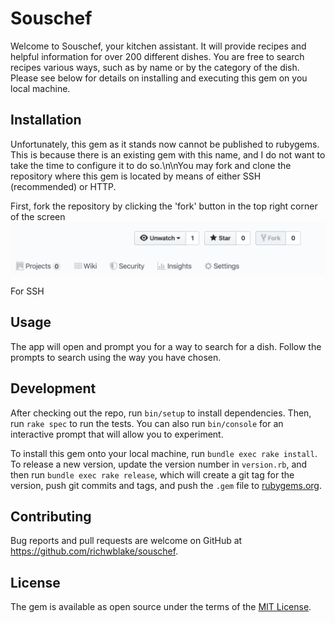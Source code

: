 # Souschef

Welcome to Souschef, your kitchen assistant. It will provide recipes and helpful information for over 200 different dishes.
You are free to search recipes various ways, such as by name or by the category of the dish.
Please see below for details on installing and executing this gem on you local machine.

## Installation

Unfortunately, this gem as it stands now cannot be published to rubygems. This is because there is an existing gem
with this name, and I do not want to take the time to configure it to do so.\n\nYou may fork and clone the repository
where this gem is located by means of either SSH (recommended) or HTTP.

First, fork the repository by clicking the 'fork' button in the top right corner of the screen
![Picture of fork button](./assets/github-fork-screenshot.png)

For SSH


## Usage

The app will open and prompt you for a way to search for a dish. Follow the prompts to search using the way you have chosen.


## Development

After checking out the repo, run `bin/setup` to install dependencies. Then, run `rake spec` to run the tests. You can also run `bin/console` for an interactive prompt that will allow you to experiment.

To install this gem onto your local machine, run `bundle exec rake install`. To release a new version, update the version number in `version.rb`, and then run `bundle exec rake release`, which will create a git tag for the version, push git commits and tags, and push the `.gem` file to [rubygems.org](https://rubygems.org).

## Contributing

Bug reports and pull requests are welcome on GitHub at https://github.com/richwblake/souschef.

## License

The gem is available as open source under the terms of the [MIT License](https://opensource.org/licenses/MIT).
